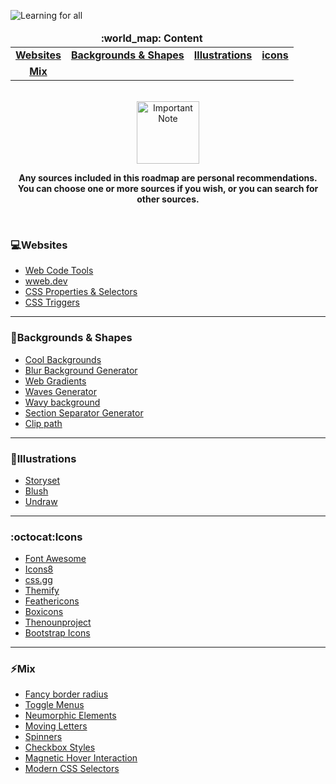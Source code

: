 ![Learning for all](https://i.imgur.com/NYL5Bvr.png)

<div align="center">
  <table>
    <thead align="center">
      <tr border: none;>
        <td colspan="4"><b>:world_map: Content</b></td>
      </tr>
    </thead>
    <tbody>
      <tr>
        <td align="center">
          <a href="#websites"><b>Websites</b></a>
        </td>
        <td align="center">
          <a href="#backgrounds"><b>Backgrounds & Shapes</b></a>
        </td>
          <td align="center">
       <a href="illustrations"><b>Illustrations</b></a>
        </td>
            <td align="center">
         <a href="#icons"><b>icons</b></a>
        </td>
      </tr>
      <tr>
        <td align="center">
          <a href="#mix"><b>Mix</b></a>
        </td>
      </tr>
    </tbody>
  </table>
  
  <br />
  
  <div>
    <img src="https://badgen.net/badge/Note/%F0%9F%92%A1/orange" alt="Important Note" width="100"/>
    <p>
      <strong>
        Any sources included in this roadmap are personal recommendations. You can choose one or more sources if you wish, or you can search for other sources.
      </strong>
    </p>
  </div>
</div>

<br/>

### :computer:<strong id="websites">Websites</strong>

- [Web Code Tools](https://webcode.tools/)
- [wweb.dev](https://wweb.dev/)
- [CSS Properties & Selectors](https://css-tricks.com/almanac/)
- [CSS Triggers](https://csstriggers.com/)

---

### :sunrise:<strong id="backgrounds">Backgrounds & Shapes</strong>

- [Cool Backgrounds](https://coolbackgrounds.io/)
- [Blur Background Generator](https://wweb.dev/resources/blur-background-css-generator/)
- [Web Gradients](https://webgradients.com/)
- [Waves Generator](https://getwaves.io/)
- [Wavy background](https://blog.devgenius.io/wavy-background-with-css-svg-4910821c2b87)
- [Section Separator Generator](https://wweb.dev/resources/css-separator-generator/)
- [Clip path](https://bennettfeely.com/clippy/)

---

### :dolls:<strong id="illustrations">Illustrations</strong>

- [Storyset](https://storyset.com/)
- [Blush](https://blush.design/)
- [Undraw](https://undraw.co/illustrations)

---

### :octocat:<strong id="icons">Icons</strong>

- [Font Awesome](https://fontawesome.com/icons)
- [Icons8](https://icons8.com/)
- [css.gg](https://css.gg/)
- [Themify](https://themify.me/themify-icons)
- [Feathericons](https://feathericons.com/)
- [Boxicons](https://boxicons.com/)
- [Thenounproject](https://thenounproject.com/icons/)
- [Bootstrap Icons](https://icons.getbootstrap.com/)

---

### :zap:<strong id="mix">Mix</strong>

- [Fancy border radius](https://9elements.github.io/fancy-border-radius/)
- [Toggle Menus](https://freefrontend.com/css-toggle-menus/)
- [Neumorphic Elements](https://codepen.io/myacode/pen/PoqQQNM)
- [Moving Letters](https://tobiasahlin.com/moving-letters/)
- [Spinners](https://tobiasahlin.com/spinkit/)
- [Checkbox Styles](https://alvarotrigo.com/blog/css-checkbox-styles/)
- [Magnetic Hover Interaction](https://codepen.io/dev_loop/pen/KKdEgdz)
- [Modern CSS Selectors](https://blog.openreplay.com/modern-css-selectors/)
